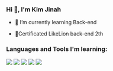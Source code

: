 <h3>Hi 👋, I'm Kim Jinah</h3>

- 🌱 I’m currently learning Back-end

- 📜Certificated LikeLion back-end 2th

<h3 align="left">Languages and Tools I'm learning:</h3>
<p align="left"> 
<div> 
  <img src="https://img.shields.io/badge/JAVA-007396?style=flat-square&logo=java&logoColor=white"/>
  <img src="https://img.shields.io/badge/Spring-6DB33F?style=flat-square&logo=Spring&logoColor=white">
  <img src="https://img.shields.io/badge/MySQL-4479A1?style=flat-square&logo=MySQL&logoColor=white"/>
  <img src="https://img.shields.io/badge/Python-blue?style=flat-square&logo=Python&logoColor=white"/>
  <img src="https://img.shields.io/badge/JavaScript-F7DF1E?style=flat-square&logo=JavaScript&logoColor=white"/>
  <br>
  </div>
</p>
